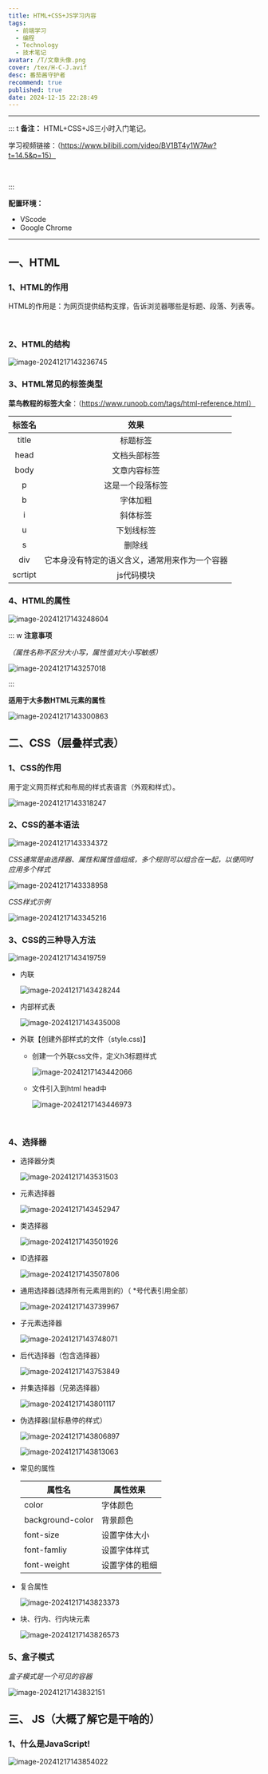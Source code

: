 ```yaml
---
title: HTML+CSS+JS学习内容
tags:
  - 前端学习
  - 编程
  - Technology
  - 技术笔记
avatar: /T/文章头像.png
cover: /tex/H-C-J.avif
desc: 番茄酱守护者
recommend: true
published: true
date: 2024-12-15 22:28:49
---
```


---

::: t
**备注：**
HTML+CSS+JS三小时入门笔记。

学习视频链接：（https://www.bilibili.com/video/BV1BT4y1W7Aw?t=14.5&p=15）

<br>

:::

**配置环境：**

- VScode
- Google Chrome

---

## 一、HTML

### 1、HTML的作用

<p id = "paragraph">  HTML的作用是：为网页提供结构支撑，告诉浏览器哪些是标题、段落、列表等。</p>

<br>

### 2、HTML的结构

![image-20241217143236745](/Blog/posts/2024-12%2F1734417156.avif)

### 3、HTML常见的标签类型

**菜鸟教程的标签大全**：（https://www.runoob.com/tags/html-reference.html）

| 标签名  |                      效果                      |
| :-----: | :--------------------------------------------: |
|  title  |                    标题标签                    |
|  head   |                  文档头部标签                  |
|  body   |                  文章内容标签                  |
|    p    |                这是一个段落标签                |
|    b    |                    字体加粗                    |
|    i    |                    斜体标签                    |
|    u    |                   下划线标签                   |
|    s    |                     删除线                     |
|   div   | 它本身没有特定的语义含义，通常用来作为一个容器 |
| scrtipt |                   js代码模块                   |



### 4、HTML的属性

![image-20241217143248604](/Blog/posts/2024-12%2F1734417168.avif)

::: w
**注意事项**

*（属性名称不区分大小写，属性值对大小写敏感）*

![image-20241217143257018](/Blog/posts/2024-12%2F1734417177.avif)

:::

**适用于大多数HTML元素的属性**

![image-20241217143300863](/Blog/posts/2024-12%2F1734417180.avif)

## 二、CSS（层叠样式表）

### 1、CSS的作用

<p id = "paragraph">
    用于定义网页样式和布局的样式表语言（外观和样式）。
</p>

![image-20241217143318247](/Blog/posts/2024-12%2F1734417198.avif)

### 2、CSS的基本语法

![image-20241217143334372](/Blog/posts/2024-12%2F1734417214.avif)

*CSS通常是由选择器、属性和属性值组成，多个规则可以组合在一起，以便同时应用多个样式*

![image-20241217143338958](/Blog/posts/2024-12%2F1734417219.avif)

*CSS样式示例*

![image-20241217143345216](/Blog/posts/2024-12%2F1734417225.avif)

### 3、CSS的三种导入方法

![image-20241217143419759](/Blog/posts/2024-12%2F1734417259.avif)

- 内联

  ![image-20241217143428244](/Blog/posts/2024-12%2F1734417268.avif)

- 内部样式表

  ![image-20241217143435008](/Blog/posts/2024-12%2F1734417275.avif)

- 外联【创建外部样式的文件（style.css)】

  - 创建一个外联css文件，定义h3标题样式

    ![image-20241217143442066](/Blog/posts/2024-12%2F1734417282.avif)

  - 文件引入到html head中

    ![image-20241217143446973](/Blog/posts/2024-12%2F1734417287.avif)

    <br>

### 4、选择器

- 选择器分类

  ![image-20241217143531503](/Blog/posts/2024-12%2F1734417331.avif)

  


- 元素选择器

  ![image-20241217143452947](/Blog/posts/2024-12%2F1734417293.avif)

- 类选择器

  ![image-20241217143501926](/Blog/posts/2024-12%2F1734417302.avif)

- ID选择器

  ![image-20241217143507806](/Blog/posts/2024-12%2F1734417307.avif)

- 通用选择器(选择所有元素用到的）（ *号代表引用全部）

  ![image-20241217143739967](/Blog/posts/2024-12%2F1734417460.avif)

- 子元素选择器

  ![image-20241217143748071](/Blog/posts/2024-12%2F1734417468.avif)

- 后代选择器（包含选择器）

  ![image-20241217143753849](/Blog/posts/2024-12%2F1734417473.avif)

- 并集选择器（兄弟选择器）

  ![image-20241217143801117](/Blog/posts/2024-12%2F1734417481.avif)

- 伪选择器(鼠标悬停的样式）

  ![image-20241217143806897](/Blog/posts/2024-12%2F1734417486.avif)

  ![image-20241217143813063](/Blog/posts/2024-12%2F1734417493.avif)

- 常见的属性

  | 属性名           | 属性效果       |
  | ---------------- | -------------- |
  | color            | 字体颜色       |
  | background-color | 背景颜色       |
  | font-size        | 设置字体大小   |
  | font-famliy      | 设置字体样式   |
  | font-weight      | 设置字体的粗细 |

  

- 复合属性

  ![image-20241217143823373](/Blog/posts/2024-12%2F1734417503.avif)

- 块、行内、行内块元素

  ![image-20241217143826573](/Blog/posts/2024-12%2F1734417506.avif)

### 5、盒子模式

*盒子模式是一个可见的容器*

![image-20241217143832151](/Blog/posts/2024-12%2F1734417512.avif)

## 三、 JS（大概了解它是干啥的）

### 1、什么是JavaScript!

![image-20241217143854022](/Blog/posts/2024-12%2F1734417534.avif)

